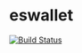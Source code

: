 # eswallet

[![Build Status](https://travis-ci.org/zhiou/eswallet.svg)](https://travis-ci.org/zhiou/eswallet)
